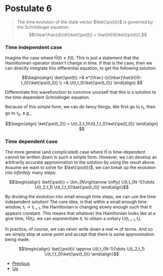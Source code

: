 # Postulate 6

>The time evolution of the state vector $\ket{\psi(t)}$ is governed by the Schrödinger equation:
> $$i\hbar\frac{d}{dt}\ket{\psi(t)} = \hat{H}(t)\ket{\psi(t)},$$

### Time independent case

Imagine the case where $\hat{H}(t) \neq f(t)$. This is just a statement that the Hamiltoninan operator doesn't change in time. 
If that is the case, then we can directly integrate this differential equation, to get the following solution:

$$\begin{align}
\ket{\psi(t)} =& e^{\frac{-i}{\hbar}\hat{H}(t-t_0)}\ket{\psi(t_0)} \\
=& U(t,t_0)\ket{\psi(t_0)}
\end{align}
$$

Differentiate this wavefunction to convince yourself that this is a solution to the time dependent Schrödinger equation.  

Because of this simple form, we can do fancy things, like first go to $t_1$, then go to $t_2$, e.g., 

$$\begin{align}
\ket{\psi(t_2)} = U(t_2,t_1)U(t_1,t_0)\ket{\psi(t_0)}
\end{align}
$$

### Time dependent case

The more general (and complicated) case where $\hat{H}$ is time-dependent cannot be written down in such a simple form. However, we can develop an arbitrarily accurate approximation to the solution by using the result above. 
Assume we want to solve for $\ket{\psi(t)}$, we can break up the evolution into _infinitely_ many steps:

$$\begin{align}
\ket{\psi(t)} = \lim_{N\rightarrow \infty} U(t,t_{N-1})\dots U(t_2,t_1) U(t_1,t_0)\ket{\psi(t_0)}
\end{align}$$

By dividing the evolution into small enough time steps, we can use the time independent solution!
The core idea, is that within a small enough time window, $t_i \rightarrow t_{i+1}$, the Hamiltonian is changing slowly enough such that it appears constant. This means that whatever the Hamiltonian looks like at a give time, $\hat{H}(t_i)$, we can exponentiate it, to obtain a unitary $U(t_{i+1}, t_i)$.

In practice, of course, we can never write down a real $\infty$ of terms. And so we simply stop at some point and accept that there is some approximation being made. 

$$\begin{align}
\ket{\psi(t)} \approx   U(t,t_{N-1})\dots U(t_2,t_1) U(t_1,t_0)\ket{\psi(t_0)}
\end{align}$$


- [Previous](<Postulate 5.md>)
- [Up](./README.md)